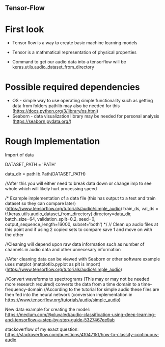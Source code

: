 ## Tensor-Flow

# First look

- Tensor flow is a way to create basic machine learning models
- Tensor is a mathmatical representation of physical properties

- Command to get our audio data into a tensorflow will be keras.utils.audio_dataset_from_directory

# Possible required dependencies

- OS - simple way to use operating simple functionality such as getting data from folders pathlib may also be needed for this (https://docs.python.org/3/library/os.html)
- Seaborn - data visualization library may be needed for personal analysis (https://seaborn.pydata.org/)


# Rough Implementation 

Import of data

DATASET_PATH = 'PATH'

data_dir = pathlib.Path(DATASET_PATH)

//After this you will either need to break data down or change imp to see whole which will likely hurt processing speed

/* Example implementation of a data file (this has output to a test and train dataset so they can compare later) (https://www.tensorflow.org/tutorials/audio/simple_audio)
train_ds, val_ds = tf.keras.utils.audio_dataset_from_directory(
    directory=data_dir,
    batch_size=64,
    validation_split=0.2,
    seed=0,
    output_sequence_length=16000,
    subset='both')
    */
// Clean up audio files at this point and if using 2 copied sets to compare save 1 and move on with the other

//Cleaning will depend upon raw data information such as number of channels in audio data and other unnecesary information

//After cleaning data can be viewed with Seaborn or other software example uses matplot (matplotlib.pyplot as plt is import) (https://www.tensorflow.org/tutorials/audio/simple_audio)

//Convert waveforms to spectrograms (This may or may not be needed more research required) converts the data from a time domain to a time-frequency-domain
//According to the tutorial for simple audio these files are then fed into the neural network (conversion implementation in https://www.tensorflow.org/tutorials/audio/simple_audio)

New data example for creating the model: https://medium.com/@oluyaled/audio-classification-using-deep-learning-and-tensorflow-a-step-by-step-guide-5327467ee9ab

stackoverflow of my exact question: https://stackoverflow.com/questions/41047151/how-to-classify-continuous-audio





